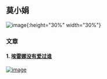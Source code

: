 
## 莫小娟

![image](https://xiaojuanmo.github.io/figs/莫小娟_2016.JPG){:height="30%" width="30%"}
    
<!--

-->


### 文章

#### 1. [埃雷娜没有爱过谁](https://www.jianshu.com/p/eb4d9c33d7ba)

[![image](http://xiaojuanmo.github.io/figs/人物.jpg)](https://youtu.be/5Vyj1Hqxz8k)


